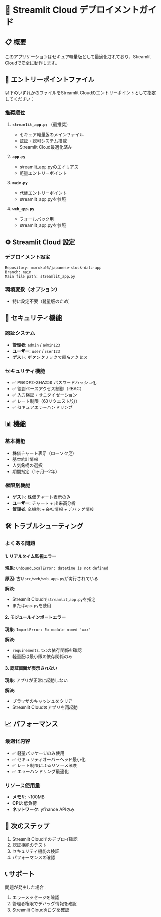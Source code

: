 # 🚀 Streamlit Cloud デプロイメントガイド

## 📋 概要

このアプリケーションはセキュア軽量版として最適化されており、Streamlit Cloudで安全に動作します。

## 🎯 エントリーポイントファイル

以下のいずれかのファイルをStreamlit Cloudのエントリーポイントとして指定してください：

### 推奨順位

1. **`streamlit_app.py`** （最推奨）
   - セキュア軽量版のメインファイル
   - 認証・認可システム搭載
   - Streamlit Cloud最適化済み

2. **`app.py`**
   - streamlit_app.pyのエイリアス
   - 軽量エントリーポイント

3. **`main.py`**
   - 代替エントリーポイント
   - streamlit_app.pyを参照

4. **`web_app.py`**
   - フォールバック用
   - streamlit_app.pyを参照

## ⚙️ Streamlit Cloud 設定

### デプロイメント設定
```
Repository: moruku36/japanese-stock-data-app
Branch: main
Main file path: streamlit_app.py
```

### 環境変数（オプション）
- 特に設定不要（軽量版のため）

## 🔐 セキュリティ機能

### 認証システム
- **管理者**: `admin` / `admin123`
- **ユーザー**: `user` / `user123`  
- **ゲスト**: ボタンクリックで匿名アクセス

### セキュリティ機能
- ✅ PBKDF2-SHA256 パスワードハッシュ化
- ✅ 役割ベースアクセス制御（RBAC）
- ✅ 入力検証・サニタイゼーション
- ✅ レート制限（60リクエスト/分）
- ✅ セキュアエラーハンドリング

## 📊 機能

### 基本機能
- 株価チャート表示（ローソク足）
- 基本統計情報
- 人気銘柄の選択
- 期間指定（1ヶ月〜2年）

### 権限別機能
- **ゲスト**: 株価チャート表示のみ
- **ユーザー**: チャート + 出来高分析
- **管理者**: 全機能 + 会社情報 + デバッグ情報

## 🛠️ トラブルシューティング

### よくある問題

#### 1. リアルタイム監視エラー
**現象**: `UnboundLocalError: datetime is not defined`

**原因**: 古い`src/web/web_app.py`が実行されている

**解決**: 
- Streamlit Cloudで`streamlit_app.py`を指定
- または`app.py`を使用

#### 2. モジュールインポートエラー
**現象**: `ImportError: No module named 'xxx'`

**解決**: 
- `requirements.txt`の依存関係を確認
- 軽量版は最小限の依存関係のみ

#### 3. 認証画面が表示されない
**現象**: アプリが正常に起動しない

**解決**: 
- ブラウザのキャッシュをクリア
- Streamlit Cloudのアプリを再起動

## 📈 パフォーマンス

### 最適化内容
- ✅ 軽量パッケージのみ使用
- ✅ セキュリティオーバーヘッド最小化
- ✅ レート制限によるリソース保護
- ✅ エラーハンドリング最適化

### リソース使用量
- **メモリ**: ~100MB
- **CPU**: 低負荷
- **ネットワーク**: yfinance APIのみ

## 🎯 次のステップ

1. Streamlit Cloudでのデプロイ確認
2. 認証機能のテスト
3. セキュリティ機能の検証
4. パフォーマンスの確認

## 📞 サポート

問題が発生した場合：
1. エラーメッセージを確認
2. 管理者権限でデバッグ情報を確認
3. Streamlit Cloudのログを確認
